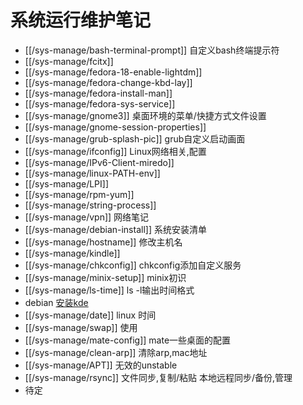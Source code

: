 # 系统运行维护笔记

* [[/sys-manage/bash-terminal-prompt]] 自定义bash终端提示符
* [[/sys-manage/fcitx]]
* [[/sys-manage/fedora-18-enable-lightdm]]
* [[/sys-manage/fedora-change-kbd-lay]]
* [[/sys-manage/fedora-install-man]]
* [[/sys-manage/fedora-sys-service]]
* [[/sys-manage/gnome3]] 桌面环境的菜单/快捷方式文件设置
* [[/sys-manage/gnome-session-properties]]
* [[/sys-manage/grub-splash-pic]] grub自定义启动画面
* [[/sys-manage/ifconfig]] Linux网络相关,配置
* [[/sys-manage/IPv6-Client-miredo]]
* [[/sys-manage/linux-PATH-env]]
* [[/sys-manage/LPI]]
* [[/sys-manage/rpm-yum]]
* [[/sys-manage/string-process]]
* [[/sys-manage/vpn]] 网络笔记
* [[/sys-manage/debian-install]] 系统安装清单
* [[/sys-manage/hostname]] 修改主机名
* [[/sys-manage/kindle]]
* [[/sys-manage/chkconfig]] chkconfig添加自定义服务
* [[/sys-manage/minix-setup]] minix初识
* [[/sys-manage/ls-time]] ls -l输出时间格式
* debian [安装kde](http://www.binarytides.com/install-kde-plasma-desktop-on-debian-7-wheezy/)
* [[/sys-manage/date]] linux 时间
* [[/sys-manage/swap]] 使用
* [[/sys-manage/mate-config]] mate一些桌面的配置
* [[/sys-manage/clean-arp]]  清除arp,mac地址
* [[/sys-manage/APT]] 无效的unstable
* [[/sys-manage/rsync]] 文件同步,复制/粘贴 本地远程同步/备份,管理
* 待定